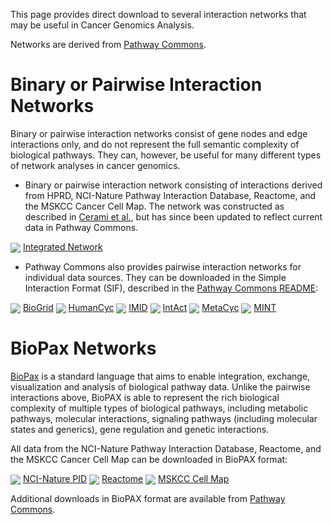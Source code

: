 This page provides direct download to several interaction networks that may be useful in Cancer Genomics Analysis.

Networks are derived from [Pathway Commons](http://www.pathwaycommons.org).

# Binary or Pairwise Interaction Networks

Binary or pairwise interaction networks consist of gene nodes and edge interactions only, and do not represent the full semantic complexity of biological pathways.
They can, however, be useful for many different types of network analyses in cancer genomics.

* Binary or pairwise interaction network consisting of interactions derived from HPRD, NCI-Nature Pathway Interaction Database, Reactome, and the MSKCC Cancer Cell Map. The network was constructed as described in [Cerami et al.](http://www.plosone.org/article/info:doi%2F10.1371%2Fjournal.pone.0008918), but has since
been updated to reflect current data in Pathway Commons.

<img style="vertical-align: middle;" src="images/download.gif"> [Integrated Network](http://cbio.mskcc.org/tools/netbox/network.tar.gz)

* Pathway Commons also provides pairwise interaction networks for individual data sources. They can be downloaded in the Simple Interaction Format (SIF), described in the [Pathway Commons README](http://www.pathwaycommons.org/pc-snapshot/current-release/README.TXT):

<img style="vertical-align: middle;" src="images/download.gif"> [BioGrid](http://www.pathwaycommons.org/pc-snapshot/current-release/sif/by_source/biogrid.sif.zip)
<img style="vertical-align: middle;" src="images/download.gif"> [HumanCyc](http://www.pathwaycommons.org/pc-snapshot/current-release/sif/by_source/humancyc.sif.zip)
<img style="vertical-align: middle;" src="images/download.gif"> [IMID](http://www.pathwaycommons.org/pc-snapshot/current-release/sif/by_source/imid.sif.zip)
<img style="vertical-align: middle;" src="images/download.gif"> [IntAct](http://www.pathwaycommons.org/pc-snapshot/current-release/sif/by_source/imid.sif.zip)
<img style="vertical-align: middle;" src="images/download.gif"> [MetaCyc](http://www.pathwaycommons.org/pc-snapshot/current-release/sif/by_source/metacyc.sif.zip)
<img style="vertical-align: middle;" src="images/download.gif"> [MINT](http://www.pathwaycommons.org/pc-snapshot/current-release/sif/by_source/metacyc.sif.zip)



# BioPax Networks

[BioPax](http://www.biopax.org/) is a standard language that aims to enable integration, exchange, visualization and analysis of biological pathway data.
Unlike the pairwise interactions above, BioPAX is able to represent the rich biological complexity of multiple types of biological pathways, including
metabolic pathways, molecular interactions, signaling pathways (including molecular states and generics), gene regulation and genetic interactions.

All data from the NCI-Nature Pathway Interaction Database, Reactome, and the MSKCC Cancer Cell Map can be downloaded in BioPAX format:

<img style="vertical-align: middle;" src="images/download.gif"> [NCI-Nature PID](http://www.pathwaycommons.org/pc-snapshot/current-release/biopax/by_source/nci-nature.owl.zip)
<img style="vertical-align: middle;" src="images/download.gif"> [Reactome](http://www.pathwaycommons.org/pc-snapshot/current-release/biopax/by_source/reactome.owl.zip)
<img style="vertical-align: middle;" src="images/download.gif"> [MSKCC Cell Map](http://www.pathwaycommons.org/pc-snapshot/current-release/biopax/by_source/cell-map.owl.zip)

Additional downloads in BioPAX format are available from [Pathway Commons](http://www.pathwaycommons.org/pc-snapshot/current-release/biopax/).
